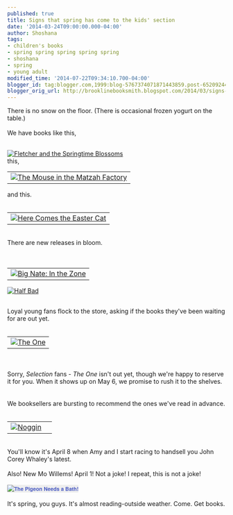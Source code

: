 ```yaml
---
published: true
title: Signs that spring has come to the kids' section
date: '2014-03-24T09:00:00.000-04:00'
author: Shoshana
tags:
- children's books
- spring spring spring spring spring
- shoshana
- spring
- young adult
modified_time: '2014-07-22T09:34:10.700-04:00'
blogger_id: tag:blogger.com,1999:blog-5767374071871443859.post-6520924466898689062
blogger_orig_url: http://brooklinebooksmith.blogspot.com/2014/03/signs-that-spring-has-come-to-kids.html
---
```


There is no snow on the floor. (There is occasional frozen yogurt on the table.)<br /><br />We have books like this,<br /><br /><div class="abaproduct-image"><a href="http://www.brooklinebooksmith-shop.com/book/v/9780061688553"><img src="http://images.booksense.com/images/books/553/688/FC9780061688553.JPG" title="Fletcher and the Springtime Blossoms" /></a>&nbsp;</div><div class="abaproduct-image"></div><div class="abaproduct-image">this,</div><div class="abaproduct-image"></div><div class="abaproduct-image"><table id="aba-search-results-table"><tbody><tr><td valign="top"><div class="abaproduct-image"><a href="http://www.brooklinebooksmith-shop.com/book/v/9781580130486"><img src="http://images.booksense.com/images/books/486/130/FC9781580130486.JPG" title="The Mouse in the Matzah Factory" /></a> </div></td></tr></tbody></table></div>and this.<br /><br /><table id="aba-search-results-table"><tbody><tr><td valign="top"><div class="abaproduct-image"><a href="http://www.brooklinebooksmith-shop.com/book/v/9780803739390"><img src="http://images.booksense.com/images/books/390/739/FC9780803739390.JPG" title="Here Comes the Easter Cat" /></a> </div></td></tr></tbody></table><br />There are new releases in bloom.<br /><br /><div class="abaproduct-image"><a href="http://www.brooklinebooksmith-shop.com/book/v/9780375870231"></a><br /><table id="aba-search-results-table"><tbody><tr><td valign="top"><div class="abaproduct-image"><a href="http://www.brooklinebooksmith-shop.com/book/v/9780061996658"><img src="http://images.booksense.com/images/books/658/996/FC9780061996658.JPG" title="Big Nate: In the Zone" /></a> </div></td></tr></tbody></table></div><div class="abaproduct-image"><div class="abaproduct-image"><a href="http://www.brooklinebooksmith-shop.com/book/v/9780670016785"><img src="http://images.booksense.com/images/books/785/016/FC9780670016785.JPG" title="Half Bad" /></a> </div><a class="thickbox initThickbox-processed" href="http://images.indiebound.com/231/870/9780375870231.jpg" rel="field_image_cache_0" title="Sparky!"><img src="http://images.booksense.com/images/books/231/870/FC9780375870231.JPG" title="" /></a>          <br /><div id="google-book-preview"><span id="__GBS_Button0"></span>      </div></div><h2>      </h2>Loyal young fans flock to the store, asking if the books they've been waiting for are out yet.<br /><br /><table id="aba-search-results-table"><tbody><tr><td valign="top"><div class="abaproduct-image"><a href="http://www.brooklinebooksmith-shop.com/book/v/9780062059994"><img src="http://images.booksense.com/images/books/994/059/FC9780062059994.JPG" title="The One" /></a> </div></td></tr></tbody></table><br /><br />Sorry, <i>Selection </i>fans - <i>The One </i>isn't out yet, though we're happy to reserve it for you. When it shows up on May 6, we promise to rush it to the shelves.<br /><br /><br />We booksellers are bursting to recommend the ones we've read in advance. <br /><br /><table id="aba-search-results-table"><tbody><tr><td valign="top"><div class="abaproduct-image"><a href="http://www.brooklinebooksmith-shop.com/book/v/9781442458727"><img src="http://images.booksense.com/images/books/727/458/FC9781442458727.JPG" title="Noggin" /></a> </div></td>  <td><br /></td></tr></tbody></table><br />You'll know it's April 8 when Amy and I start racing to handsell you John Corey Whaley's latest.<br /><br />Also! New Mo Willems! April 1! Not a joke! I repeat, this is not a joke!<br /><br /><a href="http://www.brooklinebooksmith-shop.com/book/v/9781423190875" style="background-color: #eeeeee; color: #4b5cc3; font-family: 'Helvetica neue', Helvetica, Arial, Verdana, sans-serif; font-size: 12px; font-weight: bold; line-height: 18px; text-align: center; text-decoration: none;"><img src="http://images.booksense.com/images/books/875/190/FC9781423190875.JPG" style="border: 0px;" title="The Pigeon Needs a Bath!" /></a><br /><br />It's spring, you guys. It's almost reading-outside weather. Come. Get books.